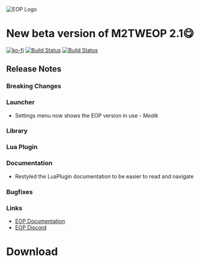 ![EOP Logo](https://i.imgur.com/jqzoYoQ.png)

# New beta version of M2TWEOP 2.1😋

 [![ko-fi](https://ko-fi.com/img/githubbutton_sm.svg)](https://ko-fi.com/D1D4DZTHG)
 [![Build Status](https://img.shields.io/discord/713369537948549191?color=red&label=Discord&style=for-the-badge)](https://discord.gg/Epqjm8u2WK)
 [![Build Status](https://img.shields.io/github/v/release/youneuoy/M2TWEOP-library?label=Download&style=for-the-badge)](#download)


## **Release Notes**

### **Breaking Changes**

### **Launcher**
- Settings menu now shows the EOP version in use - *Medik*

### **Library**

### **Lua Plugin**

### **Documentation**
- Restyled the LuaPlugin documentation to be easier to read and navigate

### **Bugfixes**

### **Links**
* [EOP Documentation](https://youneuoy.github.io/M2TWEOP-library/)
* [EOP Discord](https://discord.gg/cG2Paep9)

# Download
<a id="download"></a>